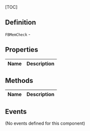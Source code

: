 [TOC]
## Definition

`FBMemCheck` - 

## Properties
|Name|Description|
| :------------ | :------------ |

## Methods
|Name|Description|
| :------------ | :------------ |
## Events
(No events defined for this component)

